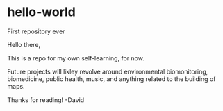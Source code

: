 # hello-world
First repository ever

Hello there,

This is a repo for my own self-learning, for now.

Future projects will likley revolve around environmental biomonitoring, biomedicine, public health, music, and 
anything related to the building of maps.

Thanks for reading!
-David
